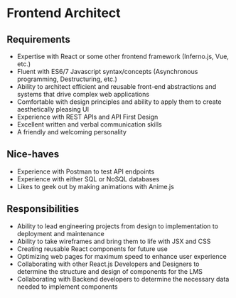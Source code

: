 # Frontend Architect

## Requirements

* Expertise with React or some other frontend framework \(Inferno.js, Vue, etc.\)
* Fluent with ES6/7 Javascript syntax/concepts \(Asynchronous programming, Destructuring, etc.\)
* Ability to architect efficient and reusable front-end abstractions and systems that drive complex web applications
* Comfortable with design principles and ability to apply them to create aesthetically pleasing UI
* Experience with REST APIs and API First Design
* Excellent written and verbal communication skills
* A friendly and welcoming personality

## Nice-haves

* Experience with Postman to test API endpoints
* Experience with either SQL or NoSQL databases
* Likes to geek out by making animations with Anime.js

## Responsibilities

* Ability to lead engineering projects from design to implementation to deployment and maintenance
* Ability to take wireframes and bring them to life with JSX and CSS
* Creating reusable React components for future use
* Optimizing web pages for maximum speed to enhance user experience
* Collaborating with other React.js Developers and Designers  to determine the structure and design of components for the LMS
* Collaborating with Backend developers to determine the necessary data needed to implement components



